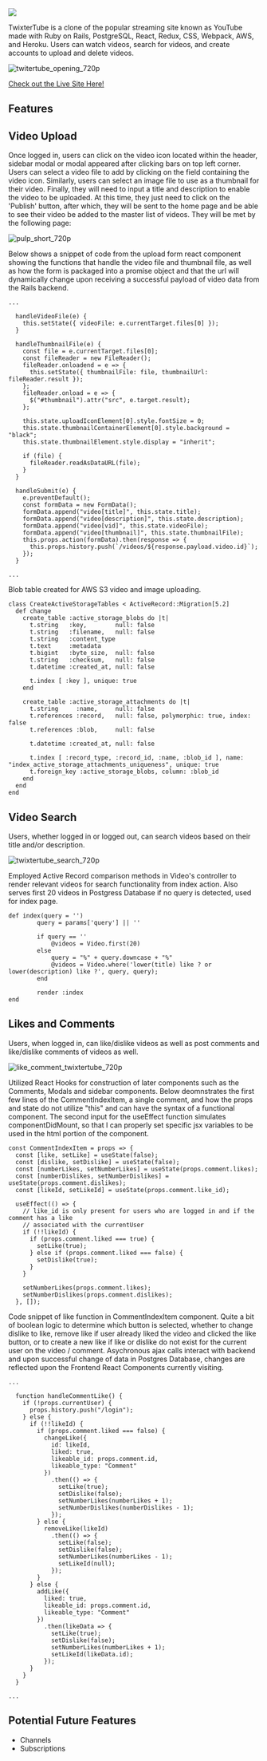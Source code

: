<img src="images/Screen%20Shot%202019-12-01%20at%208.18.53%20PM.png" >

TwixterTube is a clone of the popular streaming site known as YouTube made with Ruby on Rails, PostgreSQL, React, Redux, CSS, Webpack, AWS, and Heroku. Users can watch videos, search for videos, and create accounts to upload and delete videos.

![twitertube_opening_720p](https://user-images.githubusercontent.com/52110753/71931059-cd9dbc00-3151-11ea-80c5-b51bdedd4720.gif)


<p>
  <a href="https://twixtertube.herokuapp.com/#/" target="_blank" >Check out the Live Site Here!</a>
</p>

<h2>Features</h2>

<h2>Video Upload</h2>

<p>Once logged in, users can click on the video icon located within the header, sidebar modal or modal appeared after clicking bars on top left corner. Users can select a video file to add by clicking on the field containing the video icon. Similarly, users can select an image file to use as a thumbnail for their video. Finally, they will need to input a title and description to enable the video to be uploaded. At this time, they just need to click on the 'Publish' button, after which, they will be sent to the home page and be able to see their video be added to the master list of videos. They will be met by the following page:</p>

![pulp_short_720p](https://user-images.githubusercontent.com/52110753/71927626-bc04e600-314a-11ea-9a5c-0a7bf9c127a4.gif)

<p>Below shows a snippet of code from the upload form react component showing the functions that handle the video file and thumbnail file, as well as how the form is packaged into a promise object and that the url will dynamically change upon receiving a successful payload of video data from the Rails backend.</p>

```
...

  handleVideoFile(e) {
    this.setState({ videoFile: e.currentTarget.files[0] });
  }

  handleThumbnailFile(e) {
    const file = e.currentTarget.files[0];
    const fileReader = new FileReader();
    fileReader.onloadend = e => {
      this.setState({ thumbnailFile: file, thumbnailUrl: fileReader.result });
    };
    fileReader.onload = e => {
      $("#thumbnail").attr("src", e.target.result);
    };

    this.state.uploadIconElement[0].style.fontSize = 0;
    this.state.thumbnailContainerElement[0].style.background = "black";
    this.state.thumbnailElement.style.display = "inherit";

    if (file) {
      fileReader.readAsDataURL(file);
    }
  }

  handleSubmit(e) {
    e.preventDefault();
    const formData = new FormData();
    formData.append("video[title]", this.state.title);
    formData.append("video[description]", this.state.description);
    formData.append("video[vid]", this.state.videoFile);
    formData.append("video[thumbnail]", this.state.thumbnailFile);
    this.props.action(formData).then(response => {
      this.props.history.push(`/videos/${response.payload.video.id}`);
    });
  }
  
...
```

<p>Blob table created for AWS S3 video and image uploading.</p>

```
class CreateActiveStorageTables < ActiveRecord::Migration[5.2]
  def change
    create_table :active_storage_blobs do |t|
      t.string   :key,        null: false
      t.string   :filename,   null: false
      t.string   :content_type
      t.text     :metadata
      t.bigint   :byte_size,  null: false
      t.string   :checksum,   null: false
      t.datetime :created_at, null: false

      t.index [ :key ], unique: true
    end

    create_table :active_storage_attachments do |t|
      t.string     :name,     null: false
      t.references :record,   null: false, polymorphic: true, index: false
      t.references :blob,     null: false

      t.datetime :created_at, null: false

      t.index [ :record_type, :record_id, :name, :blob_id ], name: "index_active_storage_attachments_uniqueness", unique: true
      t.foreign_key :active_storage_blobs, column: :blob_id
    end
  end
end
```

<h2>Video Search</h2>

<p>Users, whether logged in or logged out, can search videos based on their title and/or description.</p>

![twixtertube_search_720p](https://user-images.githubusercontent.com/52110753/71928927-5ebe6400-314d-11ea-9435-85d52c0ed346.gif)

<p>Employed Active Record comparison methods in Video's controller to render relevant videos for search functionality from index action. Also serves first 20 videos in Postgress Database if no query is detected, used for index page. </p>

```
def index(query = '')
        query = params['query'] || ''

        if query == ''
            @videos = Video.first(20)
        else
            query = "%" + query.downcase + "%"
            @videos = Video.where('lower(title) like ? or lower(description) like ?', query, query);
        end

        render :index
end
```

<h2>Likes and Comments</h2>

<p>Users, when logged in, can like/dislike videos as well as post comments and like/dislike comments of videos as well.</p>

![like_comment_twixtertube_720p](https://user-images.githubusercontent.com/52110753/71929938-8e6e6b80-314f-11ea-9405-b4a64fd74e8b.gif)

<p>Utilized React Hooks for construction of later components such as the Comments, Modals and sidebar components. Below deomnstrates the first few lines of the CommentIndexItem, a single comment, and how the props and state do not utilize "this" and can have the syntax of a functional component. The second input for the useEffect function simulates componentDidMount, so that I can properly set specific jsx variables to be used in the html portion of the component.</p>

```
const CommentIndexItem = props => {
  const [like, setLike] = useState(false);
  const [dislike, setDislike] = useState(false);
  const [numberLikes, setNumberLikes] = useState(props.comment.likes);
  const [numberDislikes, setNumberDislikes] = useState(props.comment.dislikes);
  const [likeId, setLikeId] = useState(props.comment.like_id);

  useEffect(() => {
    // like_id is only present for users who are logged in and if the comment has a like
    // associated with the currentUser
    if (!!likeId) {
      if (props.comment.liked === true) {
        setLike(true);
      } else if (props.comment.liked === false) {
        setDislike(true);
      }
    }

    setNumberLikes(props.comment.likes);
    setNumberDislikes(props.comment.dislikes);
  }, []);
```

<p>Code snippet of like function in CommentIndexItem component. Quite a bit of boolean logic to determine which button is selected, whether to change dislike to like, remove like if user already liked the video and clicked the like button, or to create a new like if like or dislike do not exist for the current user on the video / comment. Asychronous ajax calls interact with backend and upon successful change of data in Postgres Database, changes are reflected upon the Frontend React Components currently visiting.</p>

```
...

  function handleCommentLike() {
    if (!props.currentUser) {
      props.history.push("/login");
    } else {
      if (!!likeId) {
        if (props.comment.liked === false) {
          changeLike({
            id: likeId,
            liked: true,
            likeable_id: props.comment.id,
            likeable_type: "Comment"
          })
            .then(() => {
              setLike(true);
              setDislike(false);
              setNumberLikes(numberLikes + 1);
              setNumberDislikes(numberDislikes - 1);
            });
        } else {
          removeLike(likeId)
            .then(() => {
              setLike(false);
              setDislike(false);
              setNumberLikes(numberLikes - 1);
              setLikeId(null);
            });
        }
      } else {
        addLike({
          liked: true,
          likeable_id: props.comment.id,
          likeable_type: "Comment"
        })
          .then(likeData => {
            setLike(true);
            setDislike(false);
            setNumberLikes(numberLikes + 1);
            setLikeId(likeData.id);
          });
      }
    }
  }

...
```

<h2>Potential Future Features</h2>
<ul>
  <li>Channels</li>
  <li>Subscriptions</li>
</ul>
